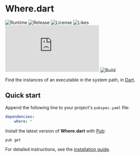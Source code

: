 # Where.dart
![Runtime](https://badgen.net/pub/sdk-version/where) ![Release](https://badgen.net/pub/v/where) ![License](https://badgen.net/pub/license/where) ![Likes](https://badgen.net/pub/likes/where) ![Coverage](https://badgen.net/coveralls/c/github/cedx/where.dart) ![Build](https://badgen.net/github/checks/cedx/where.dart/main)

Find the instances of an executable in the system path, in [Dart](https://dart.dev).

## Quick start
Append the following line to your project's `pubspec.yaml` file:

``` yaml
dependencies:
	where: *
```

Install the latest version of **Where.dart** with [Pub](https://dart.dev/tools/pub):

``` shell
pub get
```

For detailed instructions, see the [installation guide](installation.md).
